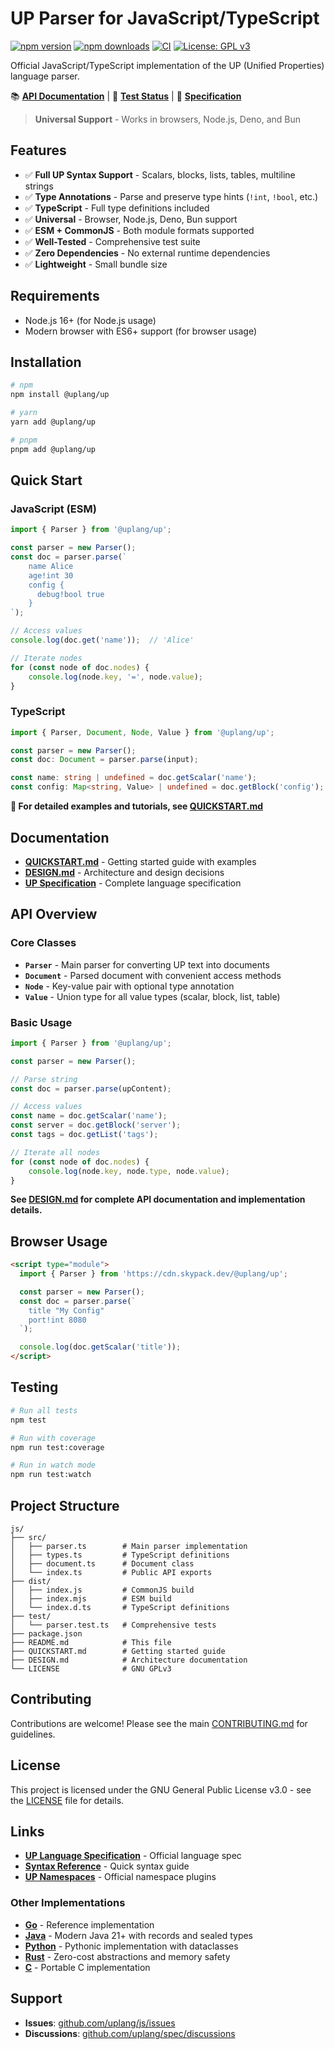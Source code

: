 # UP Parser for JavaScript/TypeScript

[![npm version](https://badge.fury.io/js/%40uplang%2Fup.svg)](https://www.npmjs.com/package/@uplang/up)
[![npm downloads](https://img.shields.io/npm/dm/@uplang/up.svg)](https://www.npmjs.com/package/@uplang/up)
[![CI](https://github.com/uplang/js/workflows/CI/badge.svg)](https://github.com/uplang/js/actions)
[![License: GPL v3](https://img.shields.io/badge/License-GPLv3-blue.svg)](https://www.gnu.org/licenses/gpl-3.0)

Official JavaScript/TypeScript implementation of the UP (Unified Properties) language parser.

📚 **[API Documentation](https://uplang.github.io/js/)** | 🧪 **[Test Status](https://github.com/uplang/js/actions)** | 📖 **[Specification](https://github.com/uplang/spec)**

> **Universal Support** - Works in browsers, Node.js, Deno, and Bun

## Features

- ✅ **Full UP Syntax Support** - Scalars, blocks, lists, tables, multiline strings
- ✅ **Type Annotations** - Parse and preserve type hints (`!int`, `!bool`, etc.)
- ✅ **TypeScript** - Full type definitions included
- ✅ **Universal** - Browser, Node.js, Deno, Bun support
- ✅ **ESM + CommonJS** - Both module formats supported
- ✅ **Well-Tested** - Comprehensive test suite
- ✅ **Zero Dependencies** - No external runtime dependencies
- ✅ **Lightweight** - Small bundle size

## Requirements

- Node.js 16+ (for Node.js usage)
- Modern browser with ES6+ support (for browser usage)

## Installation

```bash
# npm
npm install @uplang/up

# yarn
yarn add @uplang/up

# pnpm
pnpm add @uplang/up
```

## Quick Start

### JavaScript (ESM)

```javascript
import { Parser } from '@uplang/up';

const parser = new Parser();
const doc = parser.parse(`
    name Alice
    age!int 30
    config {
      debug!bool true
    }
`);

// Access values
console.log(doc.get('name'));  // 'Alice'

// Iterate nodes
for (const node of doc.nodes) {
    console.log(node.key, '=', node.value);
}
```

### TypeScript

```typescript
import { Parser, Document, Node, Value } from '@uplang/up';

const parser = new Parser();
const doc: Document = parser.parse(input);

const name: string | undefined = doc.getScalar('name');
const config: Map<string, Value> | undefined = doc.getBlock('config');
```

**📖 For detailed examples and tutorials, see [QUICKSTART.md](QUICKSTART.md)**

## Documentation

- **[QUICKSTART.md](QUICKSTART.md)** - Getting started guide with examples
- **[DESIGN.md](DESIGN.md)** - Architecture and design decisions
- **[UP Specification](https://github.com/uplang/spec)** - Complete language specification

## API Overview

### Core Classes

- **`Parser`** - Main parser for converting UP text into documents
- **`Document`** - Parsed document with convenient access methods
- **`Node`** - Key-value pair with optional type annotation
- **`Value`** - Union type for all value types (scalar, block, list, table)

### Basic Usage

```javascript
import { Parser } from '@uplang/up';

const parser = new Parser();

// Parse string
const doc = parser.parse(upContent);

// Access values
const name = doc.getScalar('name');
const server = doc.getBlock('server');
const tags = doc.getList('tags');

// Iterate all nodes
for (const node of doc.nodes) {
    console.log(node.key, node.type, node.value);
}
```

**See [DESIGN.md](DESIGN.md) for complete API documentation and implementation details.**

## Browser Usage

```html
<script type="module">
  import { Parser } from 'https://cdn.skypack.dev/@uplang/up';

  const parser = new Parser();
  const doc = parser.parse(`
    title "My Config"
    port!int 8080
  `);

  console.log(doc.getScalar('title'));
</script>
```

## Testing

```bash
# Run all tests
npm test

# Run with coverage
npm run test:coverage

# Run in watch mode
npm run test:watch
```

## Project Structure

```
js/
├── src/
│   ├── parser.ts        # Main parser implementation
│   ├── types.ts         # TypeScript definitions
│   ├── document.ts      # Document class
│   └── index.ts         # Public API exports
├── dist/
│   ├── index.js         # CommonJS build
│   ├── index.mjs        # ESM build
│   └── index.d.ts       # TypeScript definitions
├── test/
│   └── parser.test.ts   # Comprehensive tests
├── package.json
├── README.md            # This file
├── QUICKSTART.md        # Getting started guide
├── DESIGN.md            # Architecture documentation
└── LICENSE              # GNU GPLv3
```

## Contributing

Contributions are welcome! Please see the main [CONTRIBUTING.md](https://github.com/uplang/spec/blob/main/CONTRIBUTING.md) for guidelines.

## License

This project is licensed under the GNU General Public License v3.0 - see the [LICENSE](LICENSE) file for details.

## Links

- **[UP Language Specification](https://github.com/uplang/spec)** - Official language spec
- **[Syntax Reference](https://github.com/uplang/spec/blob/main/SYNTAX-REFERENCE.md)** - Quick syntax guide
- **[UP Namespaces](https://github.com/uplang/ns)** - Official namespace plugins

### Other Implementations

- **[Go](https://github.com/uplang/go)** - Reference implementation
- **[Java](https://github.com/uplang/java)** - Modern Java 21+ with records and sealed types
- **[Python](https://github.com/uplang/py)** - Pythonic implementation with dataclasses
- **[Rust](https://github.com/uplang/rust)** - Zero-cost abstractions and memory safety
- **[C](https://github.com/uplang/c)** - Portable C implementation

## Support

- **Issues**: [github.com/uplang/js/issues](https://github.com/uplang/js/issues)
- **Discussions**: [github.com/uplang/spec/discussions](https://github.com/uplang/spec/discussions)
